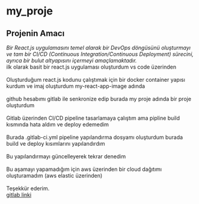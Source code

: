 # my_proje
## Projenin Amacı
*Bir React.js uygulamasını temel alarak bir DevOps döngüsünü oluşturmayı ve tam bir CI/CD (Continuous Integration/Continuous Deployment) sürecini, ayrıca bir bulut altyapısını içermeyi amaçlamaktadır.*
<br> ilk olarak basit bir react.js uygulaması oluşturdum vs code üzerinden </br>
<br> Oluşturduğum react.js kodunu çalıştımak için bir docker container yapısı kurdum ve imaj oluşturdum my-react-app-image adında </br>
<br>github hesabımı gitlab ile senkronize edip burada my proje adında bir proje oluşturdum</br>
<br> Gitlab üzerinden CI/CD pipeline tasarlamaya çalıştım ama pipline build kısmında hata aldım ve deploy edemedim </br>
<br> Burada .gitlab-ci.yml pipeline yapılandırma dosyamı oluşturdum burada build ve deploy kısımlarını yapılandırdım </br>
<br> Bu yapılandırmayı güncelleyerek tekrar denedim </br> 
<br> Bu aşamayı yapamadığım için aws üzerinden bir cloud dağıtımı oluşturamadım (aws elastic üzerinden) </br>
<br> Teşekkür ederim. </br>
[gitlab linki](https://gitlab.com/Merveerdnc/my_proje)
